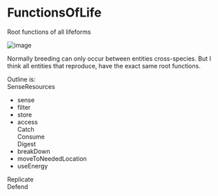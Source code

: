 # FunctionsOfLife
Root functions of all lifeforms 

![image](https://user-images.githubusercontent.com/42151239/204063564-54cd5169-b398-46fb-9834-22870cbb25cc.png)


Normally breeding can only occur between entities cross-species. But I think all entities that reproduce, have the exact same root functions.


Outline is:  
SenseResources  
  - sense  
  - filter  
  - store  
  - access  
Catch  
Consume  
Digest  
  - breakDown  
  - moveToNeededLocation  
  - useEnergy 
 
Replicate  
Defend  
